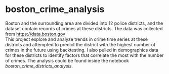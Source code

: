 # boston_crime_analysis
Boston and the surrounding area are divided into 12 police districts, and the dataset contain records of crimes at these districts. The data was collected from https://data.boston.gov <br>
This project explore and analyze trends in crime time series at these districts and attempted to predict the district with the highest number of crimes in the future using backtesting. I also pulled in demographics data for these districts to identify factors that correlate the most with the number of crimes. The analysis could be found inside the notebook *boston_crime_districts_analysis*.
